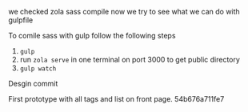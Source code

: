 we checked zola sass compile now we try to see what we can do with gulpfile

To comile sass with gulp follow the following steps


1. `gulp`
2. run `zola serve` in one terminal on port 3000 to get public directory
3. `gulp watch`


Desgin commit

First prototype with all tags and list on front page.
54b676a711fe7
